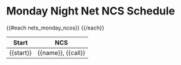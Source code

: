 # Monday Night Net NCS Schedule

<table class="table table-striped table-bordered table-hover table-condensed">
  <thead>
    <tr>
      <th>Start</th>
      <th>NCS</th>
    </tr>
  </thead>
  <tbody>
{{#each nets_monday_ncos}}
    <tr>
      <td>{{start}}</td>
      <td>{{name}}, {{call}}</td>
    </tr>
{{/each}}
  </tbody>
</table>
